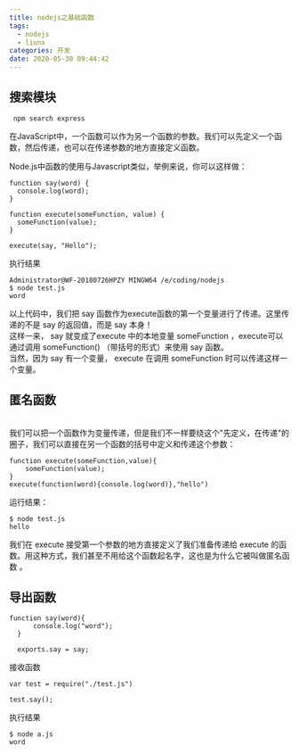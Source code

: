 ```yaml
---
title: nodejs之基础函数
tags:
  - nodejs
  - liunx
categories: 开发
date: 2020-05-30 09:44:42
---
```

## 搜索模块

     npm search express

在JavaScript中，一个函数可以作为另一个函数的参数。我们可以先定义一个函数，然后传递，也可以在传递参数的地方直接定义函数。

Node.js中函数的使用与Javascript类似，举例来说，你可以这样做： 

    function say(word) {
      console.log(word);
    }

    function execute(someFunction, value) {
      someFunction(value);
    }

    execute(say, "Hello");

执行结果

    Administrator@WF-20180726HPZY MINGW64 /e/coding/nodejs
    $ node test.js
    word

 以上代码中，我们把 say 函数作为execute函数的第一个变量进行了传递。这里传递的不是 say 的返回值，而是 say 本身！
<br/>这样一来， say 就变成了execute 中的本地变量 someFunction ，execute可以通过调用 someFunction() （带括号的形式）来使用 say 函数。<br/>
当然，因为 say 有一个变量， execute 在调用 someFunction 时可以传递这样一个变量。 

## 匿名函数
<br/>我们可以把一个函数作为变量传递，但是我们不一样要绕这个"先定义，在传递"的圈子，我们可以直接在另一个函数的括号中定义和传递这个参数：<br/>

    function execute(someFunction,value){
        someFunction(value);
    }
    execute(function(word){console.log(word)},"hello")

运行结果：

    $ node test.js
    hello

 我们在 execute 接受第一个参数的地方直接定义了我们准备传递给 execute 的函数。用这种方式，我们甚至不用给这个函数起名字，这也是为什么它被叫做匿名函数 。 

 ## 导出函数

    function say(word){
          console.log("word");
      }

      exports.say = say;

接收函数

    var test = require("./test.js")

    test.say();

执行结果

    $ node a.js
    word
